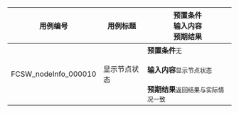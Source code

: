 |用例编号|用例标题|预置条件<br>输入内容<br>预期结果|
|----------------|----------------|----------------|
|<a name="FCSW_nodeInfo_000010"></a>FCSW_nodeInfo_000010|显示节点状态|**预置条件**`无`<br><br>**输入内容**`显示节点状态`<br><br>**预期结果**`返回结果与实际情况一致`|
